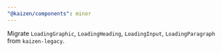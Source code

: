 ```yaml
---
"@kaizen/components": minor
---
```


Migrate `LoadingGraphic`, `LoadingHeading`, `LoadingInput`, `LoadingParagraph` from `kaizen-legacy`.
